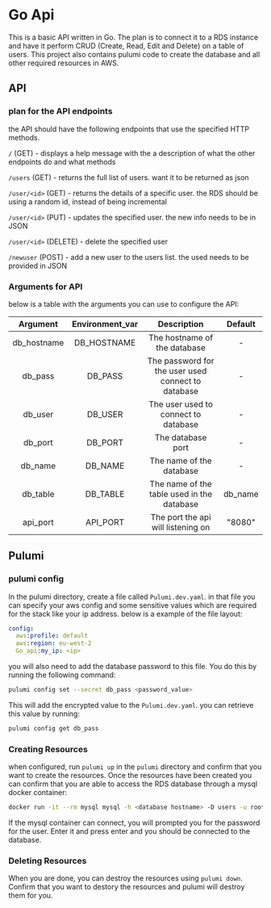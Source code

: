# Go Api

This is a basic API written in Go. The plan is to connect it to a RDS instance and have it perform CRUD (Create, Read, Edit and Delete) on a table of users. This project also contains pulumi code to create the database and all other required resources in AWS.

## API

### plan for the API endpoints

the API should have the following endpoints that use the specified HTTP methods.

`/` (GET) - displays a help message with the a description of what the other endpoints do and what methods

`/users` (GET) - returns the full list of users. want it to be returned as json

`/user/<id>` (GET) - returns the details of a specific user. the RDS should be using a random id, instead of being incremental

`/user/<id>` (PUT) - updates the specified user. the new info needs to be in JSON

`/user/<id>` (DELETE) - delete the specified user

`/newuser` (POST) - add a new user to the users list. the used needs to be provided in JSON

### Arguments for API

below is a table with the arguments you can use to configure the API:

|   Argument  | Environment_var |                     Description                    | Default |
|:-----------:|:---------------:|:--------------------------------------------------:|:-------:|
| db_hostname |   DB_HOSTNAME   |            The hostname of the database            |    -    |
|   db_pass   |     DB_PASS     | The password for the user used connect to database |     -   |
|   db_user   |     DB_USER     |        The user used to connect to database        |    -    |
|   db_port   |     DB_PORT     |                  The database port                 |    -    |
|   db_name   |     DB_NAME     |              The name of the database              |    -    |
|   db_table  |     DB_TABLE    |     The name of the table used in the database     | db_name |
|   api_port  |     API_PORT    |         The port the api will listening on         |  "8080" |

## Pulumi

### pulumi config

In the pulumi directory, create a file called `Pulumi.dev.yaml`. in that file you can specify your aws config and some sensitive values which are required for the stack like your ip address. below is a example of the file layout:

```yaml
config:
  aws:profile: default
  aws:region: eu-west-2
  Go_api:my_ip: <ip>
```

you will also need to add the database password to this file. You do this by running the following command:

```bash
pulumi config set --secret db_pass <password_value>
```

This will add the encrypted value to the `Pulumi.dev.yaml`. you can retrieve this value by running:

```bash
pulumi config get db_pass
```

### Creating Resources

when configured, run `pulumi up` in the `pulumi` directory and confirm that you want to create the resources. Once the resources have been created you can confirm that you are able to access the RDS database through a mysql docker container:

```bash
docker run -it --rm mysql mysql -h <database hostname> -D users -u root -P 3306 -p 
```

If the mysql container can connect, you will prompted you for the password for the user. Enter it and press enter and you should be connected to the database.

### Deleting Resources

When you are done, you can destroy the resources using `pulumi down`. Confirm that you want to destory the resources and pulumi will destroy them for you.

